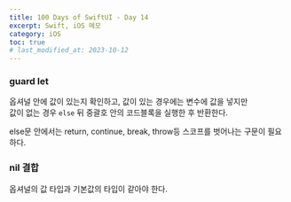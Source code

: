 ```yaml
---
title: 100 Days of SwiftUI - Day 14
excerpt: Swift, iOS 메모
category: iOS
toc: true
# last_modified_at: 2023-10-12
---
```


### guard let

옵셔널 안에 값이 있는지 확인하고, 값이 있는 경우에는 변수에 값을 넣지만  
값이 없는 경우 `else` 뒤 중괄호 안의 코드블록을 실행한 후 반환한다.  

else문 안에서는 return, continue, break, throw등 스코프를 벗어나는 구문이 필요하다.  

### nil 결합 

옵셔널의 값 타입과 기본값의 타입이 같아야 한다.
